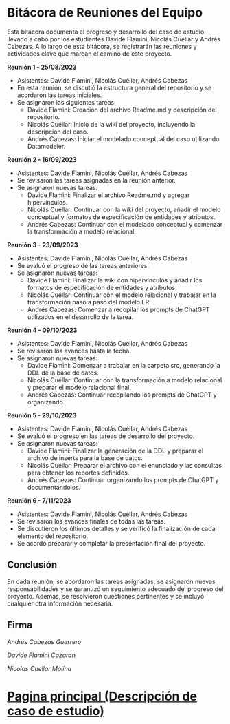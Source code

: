 # **Bitácora de Reuniones del Equipo**

Esta bitácora documenta el progreso y desarrollo del caso de estudio llevado a cabo por los estudiantes Davide Flamini, Nicolás Cuéllar y Andrés Cabezas. A lo largo de esta bitácora, se registrarán las reuniones y actividades clave que marcan el camino de este proyecto.

**Reunión 1 - 25/08/2023**
- Asistentes: Davide Flamini, Nicolás Cuéllar, Andrés Cabezas
- En esta reunión, se discutió la estructura general del repositorio y se acordaron las tareas iniciales.
- Se asignaron las siguientes tareas:
  - Davide Flamini: Creación del archivo Readme.md y descripción del repositorio.
  - Nicolás Cuéllar: Inicio de la wiki del proyecto, incluyendo la descripción del caso.
  - Andrés Cabezas: Iniciar el modelado conceptual del caso utilizando Datamodeler.

**Reunión 2 - 16/09/2023**
- Asistentes: Davide Flamini, Nicolás Cuéllar, Andrés Cabezas
- Se revisaron las tareas asignadas en la reunión anterior.
- Se asignaron nuevas tareas:
  - Davide Flamini: Finalizar el archivo Readme.md y agregar hipervínculos.
  - Nicolás Cuéllar: Continuar con la wiki del proyecto, añadir el modelo conceptual y formatos de especificación de entidades y atributos.
  - Andrés Cabezas: Continuar con el modelado conceptual y comenzar la transformación a modelo relacional.

**Reunión 3 - 23/09/2023**
- Asistentes: Davide Flamini, Nicolás Cuéllar, Andrés Cabezas
- Se evaluó el progreso de las tareas anteriores.
- Se asignaron nuevas tareas:
  - Davide Flamini: Finalizar la wiki con hipervínculos y añadir los formatos de especificación de entidades y atributos.
  - Nicolás Cuéllar: Continuar con el modelo relacional y trabajar en la transformación paso a paso del modelo ER.
  - Andrés Cabezas: Comenzar a recopilar los prompts de ChatGPT utilizados en el desarrollo de la tarea.

**Reunión 4 - 09/10/2023**
- Asistentes: Davide Flamini, Nicolás Cuéllar, Andrés Cabezas
- Se revisaron los avances hasta la fecha.
- Se asignaron nuevas tareas:
  - Davide Flamini: Comenzar a trabajar en la carpeta src, generando la DDL de la base de datos.
  - Nicolás Cuéllar: Continuar con la transformación a modelo relacional y preparar el modelo relacional final.
  - Andrés Cabezas: Continuar recopilando los prompts de ChatGPT y organizando.

**Reunión 5 - 29/10/2023**
- Asistentes: Davide Flamini, Nicolás Cuéllar, Andrés Cabezas
- Se evaluó el progreso en las tareas de desarrollo del proyecto.
- Se asignaron nuevas tareas:
  - Davide Flamini: Finalizar la generación de la DDL y preparar el archivo de inserts para la base de datos.
  - Nicolás Cuéllar: Preparar el archivo con el enunciado y las consultas para obtener los reportes definidos.
  - Andrés Cabezas: Continuar organizando los prompts de ChatGPT y documentándolos.

**Reunión 6 - 7/11/2023**
- Asistentes: Davide Flamini, Nicolás Cuéllar, Andrés Cabezas
- Se revisaron los avances finales de todas las tareas.
- Se discutieron los últimos detalles y se verificó la finalización de cada elemento del repositorio.
- Se acordó preparar y completar la presentación final del proyecto.

## Conclusión 

En cada reunión, se abordaron las tareas asignadas, se asignaron nuevas responsabilidades y se garantizó un seguimiento adecuado del progreso del proyecto. Además, se resolvieron cuestiones pertinentes y se incluyó cualquier otra información necesaria.


## Firma

*Andres Cabezas Guerrero*

*Davide Flamini Cazaran*

*Nicolas Cuellar Molina*

# [Pagina principal (Descripción de caso de estudio)](https://github.com/Bloque-SID/problema-de-modelado-e7/blob/main/Wiki/PaginaPrincipal%20(DescripcionCaso).md)

